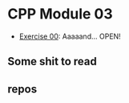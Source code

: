# CPP Module 03

- [Exercise
  00](https://github.com/caps-/CPPmodules/tree/master/CPPmodule03/ex00): Aaaaand... OPEN!


## Some shit to read

## repos

